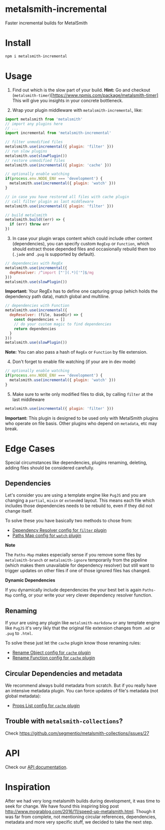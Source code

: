 # metalsmith-incremental

Faster incremental builds for MetalSmith

# Install

````sh
npm i metalsmith-incremental
````

# Usage

1. Find out which is the slow part of your build.
**Hint:** Go and checkout (`metalsmith-timer`)[https://www.npmjs.com/package/metalsmith-timer]
This will give you insights in your concrete bottleneck.

2. Wrap your plugin middleware with `metalsmith-incremental`, like:

  ````js
  import metalsmith from 'metalsmith'
  // import any plugins here
  // ...
  import incremental from 'metalsmith-incremental'

  // filter unmodified files
  metalsmith.use(incremental({ plugin: 'filter' }))
  // run slow plugins
  metalsmith.use(slowPlugin())
  // restore unmodified files
  metalsmith.use(incremental({ plugin: 'cache' }))

  // optionally enable watching
  if(process.env.NODE_ENV === 'development') {
    metalsmith.use(incremental({ plugin: 'watch' }))
  }

  // in case you have restored all files with cache plugin
  // call filter plugin as last middleware
  metalsmith.use(incremental({ plugin: 'filter' }))

  // build metalsmith
  metalsmith.build((err) => {
    if (err) throw err
  })
  ````

3. In case your plugin wraps content which could include other content (dependencies), you can specify custom `RegExp` or `Function`, which should extract those depended files and occasionally rebuild them too (`.jade` and `.pug` is supported by default).

  ````js
  // dependencies with RegEx
  metalsmith.use(incremental({
    depResolver: /^import ["'](.*)['"]$/mg
  }))
  metalsmith.use(slowPlugin())
  ````

  **Important:** Your RegEx has to define one capturing group (which holds the dependency path data), match global and multiline.

  ````js
  // dependencies with Function
  metalsmith.use(incremental({
    depResolver: (file, baseDir) => {
      const dependencies = []
      // do your custom magic to find dependencies
      return dependencies
    }
  }))
  metalsmith.use(slowPlugin())
  ````

  **Note:** You can also pass a hash of `RegEx` or `Function` by file extension.

4. Don't forget to enable file watching (if your are in dev mode)

  ````js
  // optionally enable watching
  if(process.env.NODE_ENV === 'development') {
    metalsmith.use(incremental({ plugin: 'watch' }))
  }
  ````

5. Make sure to write only modified files to disk, by calling `filter` at the last middleware

  ````js
  metalsmith.use(incremental({ plugin: 'filter' }))
  ````

  **Important:** This plugin is designed to be used only with MetalSmith plugins who operate on file basis. Other plugins who depend on `metadata`, etc may break.

# Edge Cases

Special circumstances like dependencies, plugins renaming, deleting, adding files should be considered carefully.

## Dependencies

Let's consider you are using a template engine like `PugJS` and you are changing a `partial`, `mixin` or `extend`ed layout.
This means each file which includes those dependencies needs to be rebuild to, even if they did not change itself.

To solve these you have basically two methods to chose from:
* [Dependency Resolver config for `filter` plugin](.API.md#dependencyresolver)
* [Paths Map config for `watch` plugin](.API.md#pathsobject)

**Note**

The `Paths-Map` makes especially sense if you remove some files by `metalsmith-branch` or `metalsmith-ignore` temporarily from the pipeline (which makes them unavailable for dependency resolver) but still want to trigger updates on other files if one of those ignored files has changed.

**Dynamic Dependencies**

If you dynamically include dependencies the your best bet is again `Paths-Map` config, or your write your very clever dependency resolver function.

## Renaming

If your are using any plugin like `metalsmith-markdonw` or any template engine like `PugJS` it's very likly that the original file extension changes from `.md` or `.pug` to `.html`.

To solve these just let the `cache` plugin know those renaming rules:
* [Rename Object config for `cache` plugin](.API.md#renameobject)
* [Rename Function config for `cache` plugin](.API.md#renamefunction)

## Circular Dependencies and metadata

We recommend always build metadata from scratch. But if you really have an intensive metadata plugin. You can force updates of file's metadata (not global metadata):
* [Props List config for `cache` plugin](.API.md#propslist)

## Trouble with `metalsmith-collections`?

Check https://github.com/segmentio/metalsmith-collections/issues/27

# API

Check our [API documentation](./API.md).

# Inspiration
After we had very long metalsmith builds during development, it was time to seek for change.
We have found this inspiring blog post http://www.mograblog.com/2016/11/speed-up-metalsmith.html.
Though it was far from complete, not mentioning circular references, dependencies, metadata and more very specific stuff, we decided to take the next step.
